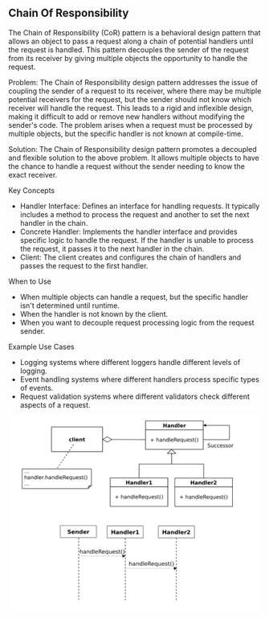 Chain Of Responsibility
---------------------------

The Chain of Responsibility (CoR) pattern is a behavioral design pattern that allows an object to pass a 
request along a chain of potential handlers until the request is handled. 
This pattern decouples the sender of the request from its receiver by giving multiple objects the 
opportunity to handle the request.

Problem: The Chain of Responsibility design pattern addresses the issue of  coupling the sender of a request 
to its receiver, where there may be multiple  potential receivers for the request, but the sender should not 
know which  receiver will handle the request. This leads to a rigid and inflexible design,  
making it difficult to add or remove new handlers without modifying the sender's  code. 
The problem arises when a request must be processed by multiple  objects, but the specific handler is not 
known at compile-time.

Solution: The Chain of Responsibility design pattern promotes a decoupled and  flexible solution to the 
above problem. It allows multiple objects to have the  chance to handle a request without the sender 
needing to know the exact  receiver.


Key Concepts

* Handler Interface: Defines an interface for handling requests. It typically includes a method to process the request and another to set the next handler in the chain.
* Concrete Handler: Implements the handler interface and provides specific logic to handle the request. If the handler is unable to process the request, it passes it to the next handler in the chain.
* Client: The client creates and configures the chain of handlers and passes the request to the first handler.

When to Use

* When multiple objects can handle a request, but the specific handler isn't determined until runtime.
* When the handler is not known by the client.
* When you want to decouple request processing logic from the request sender.

Example Use Cases

* Logging systems where different loggers handle different levels of logging.
* Event handling systems where different handlers process specific types of events.
* Request validation systems where different validators check different aspects of a request.

![img.png](img.png)